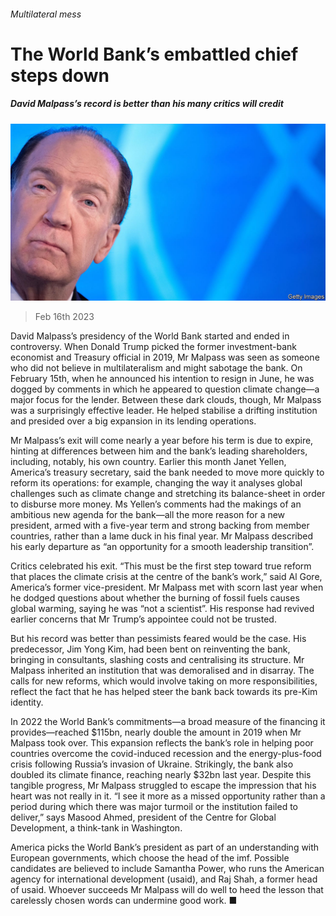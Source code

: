 ###### Multilateral mess

# The World Bank’s embattled chief steps down 

##### David Malpass’s record is better than his many critics will credit 

![image](images/20230218_FNP504.jpg) 

> Feb 16th 2023 

David Malpass’s presidency of the World Bank started and ended in controversy. When Donald Trump picked the former investment-bank economist and Treasury official in 2019, Mr Malpass was seen as someone who did not believe in multilateralism and might sabotage the bank. On February 15th, when he announced his intention to resign in June, he was dogged by comments in which he appeared to question climate change—a major focus for the lender. Between these dark clouds, though, Mr Malpass was a surprisingly effective leader. He helped stabilise a drifting institution and presided over a big expansion in its lending operations.

Mr Malpass’s exit will come nearly a year before his term is due to expire, hinting at differences between him and the bank’s leading shareholders, including, notably, his own country. Earlier this month Janet Yellen, America’s treasury secretary, said the bank needed to move more quickly to reform its operations: for example, changing the way it analyses global challenges such as climate change and stretching its balance-sheet in order to disburse more money. Ms Yellen’s comments had the makings of an ambitious new agenda for the bank—all the more reason for a new president, armed with a five-year term and strong backing from member countries, rather than a lame duck in his final year. Mr Malpass described his early departure as “an opportunity for a smooth leadership transition”.

Critics celebrated his exit. “This must be the first step toward true reform that places the climate crisis at the centre of the bank’s work,” said Al Gore, America’s former vice-president. Mr Malpass met with scorn last year when he dodged questions about whether the burning of fossil fuels causes global warming, saying he was “not a scientist”. His response had revived earlier concerns that Mr Trump’s appointee could not be trusted.

But his record was better than pessimists feared would be the case. His predecessor, Jim Yong Kim, had been bent on reinventing the bank, bringing in consultants, slashing costs and centralising its structure. Mr Malpass inherited an institution that was demoralised and in disarray. The calls for new reforms, which would involve taking on more responsibilities, reflect the fact that he has helped steer the bank back towards its pre-Kim identity.

In 2022 the World Bank’s commitments—a broad measure of the financing it provides—reached $115bn, nearly double the amount in 2019 when Mr Malpass took over. This expansion reflects the bank’s role in helping poor countries overcome the covid-induced recession and the energy-plus-food crisis following Russia’s invasion of Ukraine. Strikingly, the bank also doubled its climate finance, reaching nearly $32bn last year. Despite this tangible progress, Mr Malpass struggled to escape the impression that his heart was not really in it. “I see it more as a missed opportunity rather than a period during which there was major turmoil or the institution failed to deliver,” says Masood Ahmed, president of the Centre for Global Development, a think-tank in Washington.

America picks the World Bank’s president as part of an understanding with European governments, which choose the head of the imf. Possible candidates are believed to include Samantha Power, who runs the American agency for international development (usaid), and Raj Shah, a former head of usaid. Whoever succeeds Mr Malpass will do well to heed the lesson that carelessly chosen words can undermine good work. ■


